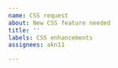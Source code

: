 ```yaml
---
name: CSS request
about: New CSS feature needed
title: ''
labels: CSS enhancements
assignees: akn11

---
```



